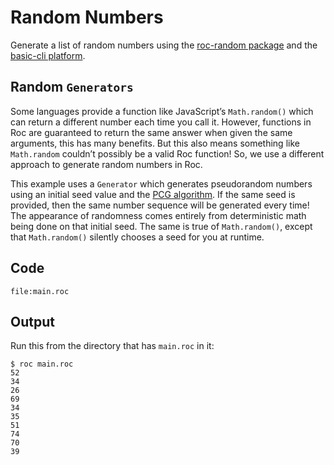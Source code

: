 # Random Numbers

Generate a list of random numbers using the [roc-random package](https://github.com/JanCVanB/roc-random) and the [basic-cli platform](https://github.com/roc-lang/basic-cli).

## Random `Generators`

Some languages provide a function like JavaScript’s `Math.random()` which can return a different number each time you call it.
However, functions in Roc are guaranteed to return the same answer when given the same arguments, this has many benefits.
But this also means something like `Math.random` couldn’t possibly be a valid Roc function!
So, we use a different approach to generate random numbers in Roc.

This example uses a `Generator` which generates pseudorandom numbers using an initial seed value and the [PCG algorithm](https://www.pcg-random.org/).
If the same seed is provided, then the same number sequence will be generated every time!
The appearance of randomness comes entirely from deterministic math being done on that initial seed.
The same is true of `Math.random()`, except that `Math.random()` silently chooses a seed for you at runtime.

## Code
```roc
file:main.roc
```

## Output

Run this from the directory that has `main.roc` in it:

```
$ roc main.roc
52
34
26
69
34
35
51
74
70
39
```
